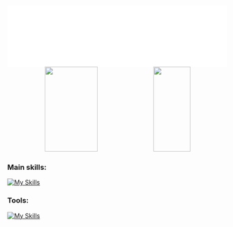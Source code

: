 
<div style="text-align: center;">
  <img src="Hi.svg" alt="Hello" style="display: block; margin: 0 auto;">
</div>


<div align="center">  
  <img width="49%" height="195px" src="https://github-readme-stats.vercel.app/api?username=devmarlon2006&show_icons=true&theme=dark"/> 
  <img width="41%" height="195px" src="https://github-readme-stats.vercel.app/api/top-langs/?username=&layout=compact&theme=dark" />
</div>
 
### Main skills:
[![My Skills](https://skillicons.dev/icons?i=java,kotlin&theme=dark)](https://skillicons.dev)
### Tools:
[![My Skills](https://skillicons.dev/icons?i=idea,androidstudio,github,git,gradle,powershell&perline=4)](https://skillicons.dev)&nbsp;

